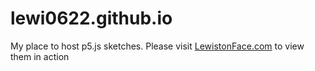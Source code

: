 # lewi0622.github.io
My place to host p5.js sketches. Please visit [LewistonFace.com](https://www.lewistonface.com) to view them in action